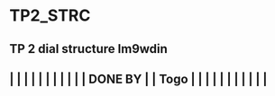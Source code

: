 # TP2_STRC
TP 2 dial structure lm9wdin
 ----------------------------------------
|                                        |
|                                        |
|                                        |
|                                        |
|                                        |
|              DONE BY                   |
|                Togo                    |
|                                        |
|                                        |
|                                        |
|                                        |
|                                        |
 ----------------------------------------
